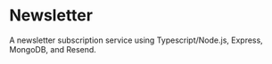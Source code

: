 # Newsletter
A newsletter subscription service using Typescript/Node.js, Express, MongoDB, and Resend.
